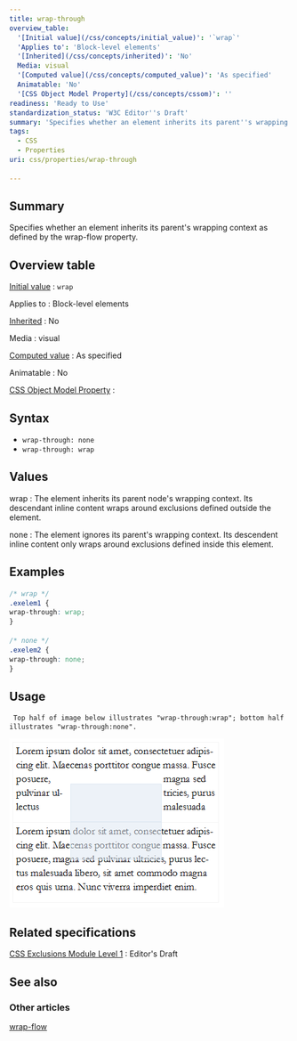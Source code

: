 ```yaml
---
title: wrap-through
overview_table:
  '[Initial value](/css/concepts/initial_value)': '`wrap`'
  'Applies to': 'Block-level elements'
  '[Inherited](/css/concepts/inherited)': 'No'
  Media: visual
  '[Computed value](/css/concepts/computed_value)': 'As specified'
  Animatable: 'No'
  '[CSS Object Model Property](/css/concepts/cssom)': ''
readiness: 'Ready to Use'
standardization_status: 'W3C Editor''s Draft'
summary: 'Specifies whether an element inherits its parent''s wrapping context as defined by the wrap-flow property.'
tags:
  - CSS
  - Properties
uri: css/properties/wrap-through

---
```

## <span>Summary</span>

Specifies whether an element inherits its parent's wrapping context as defined by the wrap-flow property.

## <span>Overview table</span>

[Initial value](/css/concepts/initial_value)
:   `wrap`

Applies to
:   Block-level elements

[Inherited](/css/concepts/inherited)
:   No

Media
:   visual

[Computed value](/css/concepts/computed_value)
:   As specified

Animatable
:   No

[CSS Object Model Property](/css/concepts/cssom)
:

## <span>Syntax</span>

-   `wrap-through: none`
-   `wrap-through: wrap`

## <span>Values</span>

wrap
:   The element inherits its parent node's wrapping context. Its descendant inline content wraps around exclusions defined outside the element.

none
:   The element ignores its parent's wrapping context. Its descendent inline content only wraps around exclusions defined inside this element.

## <span>Examples</span>

``` css
/* wrap */
.exelem1 {
wrap-through: wrap;
}

/* none */
.exelem2 {
wrap-through: none;
}
```

## <span>Usage</span>

     Top half of image below illustrates "wrap-through:wrap"; bottom half illustrates "wrap-through:none".

![wrap-flow:start applied to grid positioned elements](/assets/public/2/27/exclusion_wrap_through.png)

## <span>Related specifications</span>

[CSS Exclusions Module Level 1](http://dev.w3.org/csswg/css-exclusions/)
:   Editor's Draft

## <span>See also</span>

### <span>Other articles</span>

[wrap-flow](/css/properties/wrap-flow)